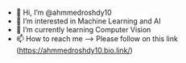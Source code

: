 - 👋 Hi, I’m @ahmmedroshdy10
- 👀 I’m interested in Machine Learning and AI
- 🌱 I’m currently learning Computer Vision
- 📫 How to reach me --> Please follow on this link (https://ahmmedroshdy10.bio.link/)

